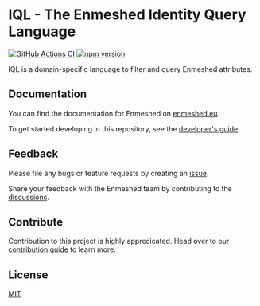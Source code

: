# IQL - The Enmeshed Identity Query Language

[![GitHub Actions CI](https://github.com/nmshd/cns-iql/workflows/Publish/badge.svg)](https://github.com/nmshd/cns-iql/actions?query=workflow%3APublish)
[![npm version](https://badge.fury.io/js/@nmshd%2Fiql.svg)](https://www.npmjs.com/package/@nmshd/iql)

IQL is a domain-specific language to filter and query Enmeshed attributes.

## Documentation

You can find the documentation for Enmeshed on [enmeshed.eu](https://enmeshed.eu).

To get started developing in this repository, see the [developer's guide](README_dev.md).

## Feedback

Please file any bugs or feature requests by creating an [issue](https://github.com/nmshd/feedback/issues).

Share your feedback with the Enmeshed team by contributing to the [discussions](https://github.com/nmshd/feedback/discussions).

## Contribute

Contribution to this project is highly apprecicated. Head over to our [contribution guide](https://github.com/nmshd/.github/blob/main/CONTRIBUTING.md) to learn more.

## License

[MIT](LICENSE)
